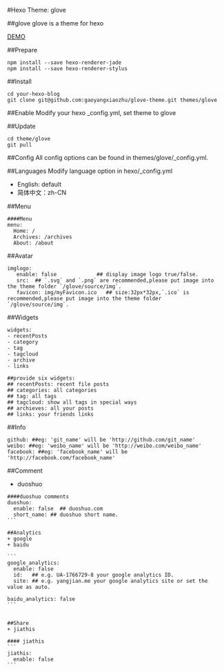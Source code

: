 #Hexo Theme: glove

##glove
glove is a theme for hexo


[DEMO](http://gyyzyp.com)

##Prepare
```
npm install --save hexo-renderer-jade
npm install --save hexo-renderer-stylus
```
##Install

```
cd your-hexo-blog
git clone git@github.com:gaoyangxiaozhu/glove-theme.git themes/glove
```
##Enable
Modify your hexo _config.yml, set theme to glove

##Update
```
cd theme/glove
git pull
```
##Config
All config options can be found in themes/glove/_config.yml.

##Languages
Modify language option in hexo/_config.yml

- English: default
- 简体中文：zh-CN

##Menu
```
####Menu
menu:
  Home: /
  Archives: /archives
  About: /about
```

##Avatar

```
imglogo:
   enable: false             ## display image logo true/false.
   src:  ## `.svg` and `.png` are recommended,please put image into the theme folder `/glove/source/img`.
   favicon: img/myFavicon.ico   ## size:32px*32px,`.ico` is recommended,please put image into the theme folder `/glove/source/img`.
```
##Widgets

```
widgets:
- recentPosts
- category
- tag
- tagcloud
- archive
- links

##provide six widgets:
## recentPosts: recent file posts
## categories: all categories
## tag: all tags
## tagcloud: show all tags in special ways
## archieves: all your posts
## links: your friends links
```

##Info

```
github: ##eg: 'git_name' will be 'http://github.com/git_name'
weibo: ##eg: 'weibo_name' will be 'http://weibo.com/weibo_name'
facebook: ##eg: 'facebook_name' will be 'http://facebook.com/facebook_name'
```

##Comment
+ duoshuo

````
####duoshuo comments
duoshuo:
  enable: false  ## duoshuo.com
  short_name: ## duoshuo short name.
```

##Analytics
+ google
+ baidu

```
google_analytics:
  enable: false
  id:   ## e.g. UA-1766729-8 your google analytics ID.
  site: ## e.g. yangjian.me your google analytics site or set the value as auto.

baidu_analytics: false
```


##Share
+ jiathis

#### jiathis
```
jiathis:
  enable: false
```
